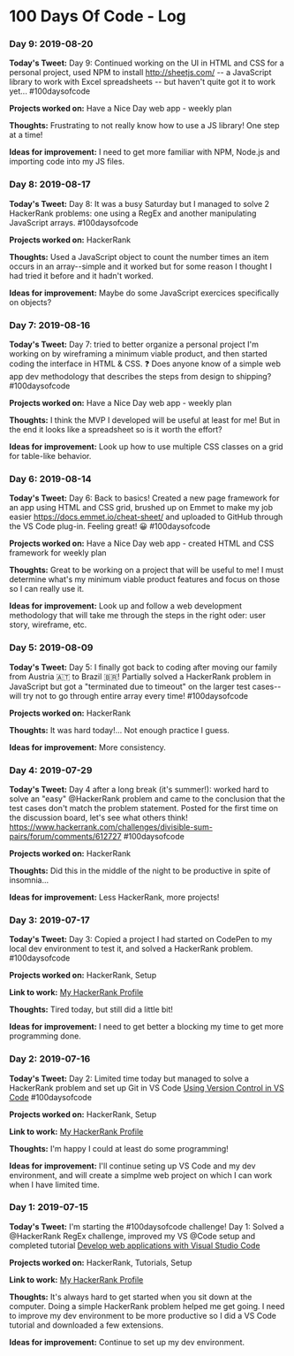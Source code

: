 # 100 Days Of Code - Log


### Day 9: 2019-08-20

**Today's Tweet:** Day 9: Continued working on the UI in HTML and CSS for a personal project, used NPM to install http://sheetjs.com/ -- a JavaScript library to work with Excel spreadsheets -- but haven't quite got it to work yet... #100daysofcode

**Projects worked on:** Have a Nice Day web app - weekly plan

**Thoughts:** Frustrating to not really know how to use a JS library! One step at a time!

**Ideas for improvement:** I need to get more familiar with NPM, Node.js and importing code into my JS files.



### Day 8: 2019-08-17

**Today's Tweet:** Day 8: It was a busy Saturday but I managed to solve 2 HackerRank problems: one using a RegEx and another manipulating JavaScript arrays. #100daysofcode

**Projects worked on:** HackerRank

**Thoughts:** Used a JavaScript object to count the number times an item occurs in an array--simple and it worked but for some reason I thought I had tried it before and it hadn't worked.

**Ideas for improvement:** Maybe do some JavaScript exercices specifically on objects?



### Day 7: 2019-08-16

**Today's Tweet:** Day 7: tried to better organize a personal project I'm working on by wireframing a minimum viable product, and then started coding the interface in HTML & CSS. ❓ Does anyone know of a simple web app dev methodology that describes the steps from design to shipping? #100daysofcode

**Projects worked on:** Have a Nice Day web app - weekly plan

**Thoughts:** I think the MVP I developed will be useful at least for me! But in the end it looks like a spreadsheet so is it worth the effort?

**Ideas for improvement:** Look up how to use multiple CSS classes on a grid for table-like behavior.




### Day 6: 2019-08-14

**Today's Tweet:** Day 6: Back to basics! Created a new page framework for an app using HTML and CSS grid, brushed up on Emmet to make my job easier https://docs.emmet.io/cheat-sheet/ and uploaded to GitHub through the VS Code plug-in. Feeling great! 😀 #100daysofcode

**Projects worked on:** Have a Nice Day web app - created HTML and CSS framework for weekly plan

**Thoughts:** Great to be working on a project that will be useful to me! I must determine what's my minimum viable product features and focus on those so I can really use it.

**Ideas for improvement:** Look up and follow a web development methodology that will take me through the steps in the right oder: user story, wireframe, etc.



### Day 5: 2019-08-09

**Today's Tweet:** Day 5: I finally got back to coding after moving our family from Austria 🇦🇹 to Brazil 🇧🇷! Partially solved a HackerRank problem in JavaScript but got a "terminated due to timeout" on the larger test cases--will try not to go through entire array every time! #100daysofcode

**Projects worked on:** HackerRank

**Thoughts:** It was hard today!... Not enough practice I guess.

**Ideas for improvement:** More consistency.



### Day 4: 2019-07-29

**Today's Tweet:** Day 4 after a long break (it's summer!): worked hard to solve an "easy" @HackerRank problem and came to the conclusion that the test cases don't match the problem statement. Posted for the first time on the discussion board, let's see what others think! https://www.hackerrank.com/challenges/divisible-sum-pairs/forum/comments/612727 #100daysofcode

**Projects worked on:** HackerRank

**Thoughts:** Did this in the middle of the night to be productive in spite of insomnia...

**Ideas for improvement:** Less HackerRank, more projects!


### Day 3: 2019-07-17

**Today's Tweet:** Day 3: Copied a project I had started on CodePen to my local dev environment to test it, and solved a HackerRank problem. #100daysofcode

**Projects worked on:** HackerRank, Setup

**Link to work:** [My HackerRank Profile](https://www.hackerrank.com/SimonRhe)

**Thoughts:** Tired today, but still did a little bit!

**Ideas for improvement:** I need to get better a blocking my time to get more programming done.


### Day 2: 2019-07-16

**Today's Tweet:** Day 2: Limited time today but managed to solve a HackerRank problem and set up Git in VS Code [Using Version Control in VS Code](https://code.visualstudio.com/docs/editor/versioncontrol) #100daysofcode

**Projects worked on:** HackerRank, Setup

**Link to work:** [My HackerRank Profile](https://www.hackerrank.com/SimonRhe)

**Thoughts:** I'm happy I could at least do some programming! 

**Ideas for improvement:** I'll continue seting up VS Code and my dev environment, and will create a simplme web project on which I can work when I have limited time. 


### Day 1: 2019-07-15

**Today's Tweet:** I'm starting the #100daysofcode challenge! Day 1: Solved a @HackerRank RegEx challenge, improved my VS @Code setup and completed tutorial [Develop web applications with Visual Studio Code](https://docs.microsoft.com/en-us/learn/modules/develop-web-apps-with-vs-code/)

**Projects worked on:** HackerRank, Tutorials, Setup

**Link to work:** [My HackerRank Profile](https://www.hackerrank.com/SimonRhe)

**Thoughts:** It's always hard to get started when you sit down at the computer. Doing a simple HackerRank problem helped me get going. I need to improve my dev environment to be more productive so I did a VS Code tutorial and downloaded a few extensions.

**Ideas for improvement:** Continue to set up my dev environment.


